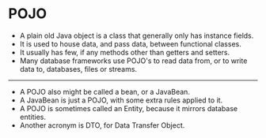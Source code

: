 # POJO

- A plain old Java object is a class that generally only has instance fields.
- It is used to house data, and pass data, between functional classes.
- It usually has few, if any methods other than getters and setters.
- Many database frameworks use POJO's to read data from, or to write data to, databases, files or streams.

---
- A POJO also might be called a bean, or a JavaBean. 
- A JavaBean is just a POJO, with some extra rules applied to it.
- A POJO is sometimes called an Entity, because it mirrors database entities.
- Another acronym is DTO, for Data Transfer Object.
